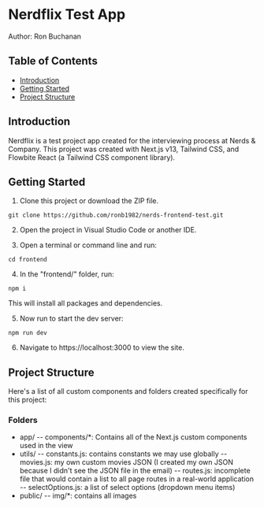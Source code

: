 # Nerdflix Test App
Author: Ron Buchanan

## Table of Contents

- [Introduction](#introduction)
- [Getting Started](#getting-started)
- [Project Structure](#project-structure)

## Introduction

Nerdflix is a test project app created for the interviewing process at Nerds & Company. This project was created with Next.js v13, Tailwind CSS, and Flowbite React (a Tailwind CSS component library).

## Getting Started

1. Clone this project or download the ZIP file.

`git clone https://github.com/ronb1982/nerds-frontend-test.git`

2. Open the project in Visual Studio Code or another IDE.

3. Open a terminal or command line and run:

`cd frontend`

4. In the "frontend/" folder, run:

`npm i`

This will install all packages and dependencies.

5. Now run to start the dev server:

`npm run dev`

6. Navigate to https://localhost:3000 to view the site.

## Project Structure

Here's a list of all custom components and folders created specifically for this project:

### Folders
- app/
-- components/*: Contains all of the Next.js custom components used in the view
- utils/
-- constants.js: contains constants we may use globally
-- movies.js: my own custom movies JSON (I created my own JSON because I didn't see the JSON file in the email)
-- routes.js: incomplete file that would contain a list to all page routes in a real-world application
-- selectOptions.js: a list of select options (dropdown menu items)
- public/
-- img/*: contains all images